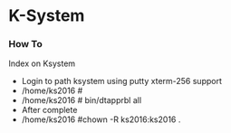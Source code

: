# K-System

### How To

Index on Ksystem
-	Login to path ksystem using putty xterm-256 support
- /home/ks2016 #
- /home/ks2016 # bin/dtapprbl all
- After complete
- /home/ks2016 #chown -R ks2016:ks2016 .